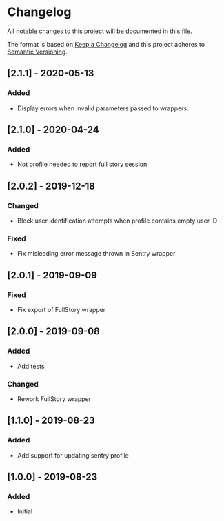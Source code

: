 # Changelog
All notable changes to this project will be documented in this file.

The format is based on [Keep a Changelog](http://keepachangelog.com/en/1.0.0/)
and this project adheres to [Semantic Versioning](http://semver.org/spec/v2.0.0.html).

## [2.1.1] - 2020-05-13
### Added
- Display errors when invalid parameters passed to wrappers.

## [2.1.0] - 2020-04-24
### Added
- Not profile needed to report full story session 

## [2.0.2] - 2019-12-18
### Changed
- Block user identification attempts when profile contains empty user ID
### Fixed
- Fix misleading error message thrown in Sentry wrapper

## [2.0.1] - 2019-09-09
### Fixed
- Fix export of FullStory wrapper

## [2.0.0] - 2019-09-08
### Added
- Add tests
### Changed
- Rework FullStory wrapper

## [1.1.0] - 2019-08-23
### Added
- Add support for updating sentry profile

## [1.0.0] - 2019-08-23
### Added
- Initial
